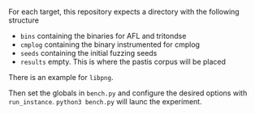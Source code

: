 For each target, this repository expects a directory with the following structure

- `bins` containing the binaries for AFL and tritondse
- `cmplog` containing the binary instrumented for cmplog
- `seeds` containing the initial fuzzing seeds
- `results` empty. This is where the pastis corpus will be placed

There is an example for `libpng`.

Then set the globals in `bench.py` and configure the desired options with `run_instance`. 
`python3 bench.py` will launc the experiment.



